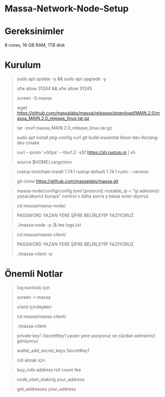 # Massa-Network-Node-Setup

# Gereksinimler
8 cores, 16 GB RAM, 1TB disk

# Kurulum

> sudo apt update -y && sudo apt upgrade -y
> 
> ufw allow 31244 && ufw allow 31245
> 
> screen -S massa
> 
> wget https://github.com/massalabs/massa/releases/download/MAIN.2.0/massa_MAIN.2.0_release_linux.tar.gz
> 
> tar -zxvf massa_MAIN.2.0_release_linux.tar.gz
> 
> sudo apt install pkg-config curl git build-essential libssl-dev libclang-dev cmake
> 
> curl --proto '=https' --tlsv1.2 -sSf https://sh.rustup.rs | sh
> 
> source $HOME/.cargo/env

> rustup toolchain install 1.74.1
> rustup default 1.74.1
> rustc --version

> git clone https://github.com/massalabs/massa.git

> massa-node/config/config.toml
 [protocol]
 routable_ip = "ip adresinizi yazacaksınız buraya"
control x daha sonra y basıp enter diyoruz

> cd massa/massa-node/
> 
> PASSWORD YAZAN YERE ŞİFRE BELİRLEYİP YAZIYORUZ
> 
> ./massa-node -p <PASSWORD> |& tee logs.txt

> cd massa/massa-client/
> 
> PASSWORD YAZAN YERE ŞİFRE BELİRLEYİP YAZIYORUZ
> 
> ./massa-client -p <PASSWORD>

# Önemli Notlar
> log kontrolü için
> 
> screen -r massa
> 
> client içindeyken
> 
> cd massa/massa-client/
> 
> ./massa-client
> 
> private key'i SecretKey1 yazan yere yazıyoruz ve cüzdan adresimizi görüyoruz
> 
> wallet_add_secret_keys SecretKey1
> 
> roll almak için

> buy_rolls address roll count fee

> node_start_staking your_address

> get_addresses your_address

